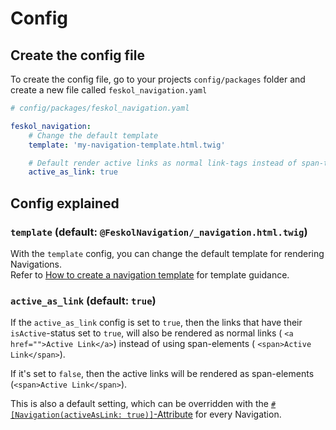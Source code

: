# Config

## Create the config file

To create the config file, go to your projects `config/packages` folder and
create a new file called `feskol_navigation.yaml`

```yaml
# config/packages/feskol_navigation.yaml

feskol_navigation:
    # Change the default template
    template: 'my-navigation-template.html.twig'

    # Default render active links as normal link-tags instead of span-tag
    active_as_link: true
```

## Config explained

### `template` (default: `@FeskolNavigation/_navigation.html.twig`)

With the `template` config, you can change the default template for rendering
Navigations.  
Refer to [How to create a navigation template](template.md) for template
guidance.

### `active_as_link` (default: `true`)

If the `active_as_link` config is set to `true`, then the links that have their
`isActive`-status set to `true`, will also be rendered as normal links (
`<a href="">Active Link</a>`) instead of using span-elements (
`<span>Active Link</span>`).

If it's set to `false`, then the active links will be rendered as span-elements
(`<span>Active Link</span>`).

This is also a default setting, which can be overridden with the
[`#[Navigation(activeAsLink: true)]`-Attribute](attribute.md) for every
Navigation.
